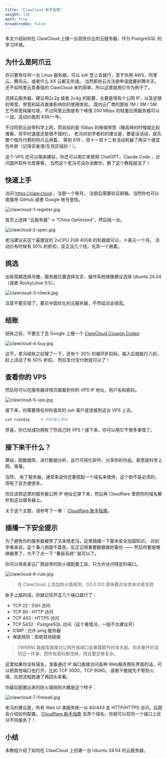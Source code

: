 ```yaml
---
title: "ClawCloud 新手指南"
weight: 110
math: true
breadcrumbs: false
---
```


本文介绍如何在 ClawCloud 上搞一台高性价比的云服务器，作为 PostgreSQL 的学习环境。


## 为什么是阿爪云

你只要有任何一台 Linux 服务器，可以 ssh 登上去就行，至于你用 AWS，阿里云，腾讯云，或者什么 XX 云都无所谓。
当然那些云光注册申请就要折腾半天，还不如阿里云青春版的 ClawCloud 来的简单，所以这里就用它作为例子了。

选择云服务器，建议用2c2g 或者 2c4g 的配置，主要是得有个公网 IP，以及足够的带宽，带宽和延迟直接影响你的使用体验。
国内云厂商的那些 1M / 3M / 5M 乞丐带宽纯属垃圾，不过阿里云倒是有个峰值 200 Mbps 的轻量应用服务器可以一战，活动价能到 ¥38/一年。

不过阿抓云自带科学上网，而且给的是 1Gbps 的峰值带宽（晚高峰的时候就比较难看，但平时速度还是很不错的）。
老冯对初学者的的建议是，要是没活动，就先整个按月付费的阿爪云用着， 等到 618 ，双十一双十二有活动机器了再买个便宜包年款（记得买香港/东京区域的！）。

这个 VPS 还可以用来建站，你还可以用它来使用 ChatGPT，Claude Code ，访问国外软件仓库等等， 当然这个老冯可没办法教你，教了这个教程就没了！



## 快速上手

访问 https://claw.cloud ，注册一个账号， 注册后需要验证邮箱。当然你也可以直接用 GitHub 或者 Google 账号登陆。

![clawcloud-1-register.jpg](clawcloud-1-register.jpg)

首页上选择 “云服务器” -> “China Optimized”，然后挑一台。

![clawcloud-2-spec.jpg](clawcloud-2-spec.jpg)

老冯建议买这个最便宜的 2vCPU 2GB 40GB 的机器就可以，十美元一个月。
活动价有时候有 50% 的折扣，反正没几个钱，先弄一个用着。

## 挑选

出账周期选择月缴，服务器位置选择东京，操作系统镜像建议选择 Ubuntu 24.04 （或者 RockyLinux 9.5）。

![clawcloud-3-check.jpg](clawcloud-3-check.jpg)

注意不要买错了，要买中国优化的云服务器，不然延迟会很高。


## 结账

结账之前，不要忘了去 Google 上搜一个 [ClawCloud Coupon Codes](https://www.couponcode.in/clawcloud/?open=197976):

![clawcloud-4-buy.jpg](clawcloud-4-buy.jpg)

这不，老冯结账之前搜了一下，还有个 20% 的循环折扣码，输入后就能打八折。赶上活动了有 50% 折扣。
然后支付宝付款就可以了！



## 查看你的 VPS

然后你可以在服务器详情页面看到你的 VPS IP 地址，用户名和密码。

![clawcloud-5-vps.jpg](clawcloud-5-vps.jpg)

接下来，你需要用任何你喜欢的 ssh 客户度连接到这台 VPS 上去。

```bash
ssh root@ip     # 然后输入密码
```

恭喜，你已经成功拥有了你自己的 VPS！接下来，你可以用它干很多事情了。


## 接下来干什么？

建站，跑数据库，进行数据分析，运行可视化软件，分享你的作品，甚至是科学上网，等等。

当然， 有了服务器，通常来说你还要搭配一个域名来使用，这个倒不是必须的，但有了会方便很多。

你应该把这里的服务器公网 IP 地址记录下来，然后再 Cloudflare 里把你的域名解析到这台服务器上。

关于这个主题，请参考下一章： [Cloudflare 新手指南](/ch1/cloudfalre)。



## 插播一下安全提示

为了避免你的服务器被黑了又来怪老冯，这里插播一下基本安全加固知识。
对初学者来说，这个事儿倒是不着急，反正记得重要数据做好备份 —— 然后你要是瞎搞被黑了，大不了点一下 “重装系统” 就可以了。

你可以用各家云厂商自带的防火墙配置工具，只允许访问特定的端口。

![clawcloud-6-rule.jpg](clawcloud-6-rule.jpg)

> 在 ClawCloud 上添加防火墙规则，0.0.0.0/0 意味着对全体来访者生效

新手上路的话，你就记住开这几个端口就行了：

- TCP 22 : SSH 访问
- TCP 80 : HTTP 访问
- TCP 443 : HTTPS 访问
- TCP 5432 : PostgreSQL 访问（这个看情况，一般不太建议开）
- ICMP : 允许 ping 服务器
- 保底规则：拒绝其他链接

> [!WARN] 数据库直接对公网开放端口会暴露额外的攻击面，你非要开的话切记一件事，把所有密码都改掉，而且要足够复杂。

这里如果你没有域名，准备通过 IP 端口直接访问各种 Web服务图形界面的话，可以把其他端口也打开，比如 TCP 3000，TCP 9090。
或者干脆就先不管防火墙，先把流程跑通了再回头来看。

你最后配置出来的防火墙规则大概是这个样子：

![clawcloud-7-firewall.jpg](clawcloud-7-firewall.jpg)

老冯的建议是，所有 Web UI 类服务统一从 80/443 走 HTTP/HTTPS 访问，后面会介绍如何配置。
[Cloudflare 新手指南](/ch1/cloudfalre) 去弄个域名，你就可以在同一个端口上区分不同服务了！


## 小结

本教程介绍了如何在 ClawCloud 上创建一台 Ubuntu 24.04 的云服务器。


